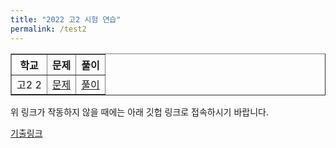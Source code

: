 ```yaml
---
title: "2022 고2 시험 연습"
permalink: /test2
---
```



<table border="1">
<th>학교</th> <th>문제</th> <th>풀이</th> 
 <tr>
	<td>고2 2</td>
    <td><a href="/pdf/test2nd/고2%2회.pdf">문제</a></td>
    <td><a href="/pdf/test2nd/%5B풀이%5D 고2%2회.pdf">풀이</a></td>
  </tr>
</table>

위 링크가 작동하지 않을 때에는 아래 깃헙 링크로 접속하시기 바랍니다.

[기출링크](https://github.com/gwandae/test/tree/main/pdf/test2nd)